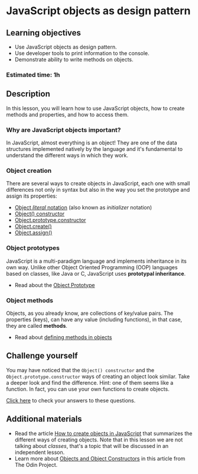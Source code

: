 # JavaScript objects as design pattern

## Learning objectives
- Use JavaScript objects as design pattern.
- Use developer tools to print information to the console.
- Demonstrate ability to write methods on objects.

### Estimated time: 1h

## Description

In this lesson, you will learn how to use JavaScript objects, how to create methods and properties, and how to access them.

### Why are JavaScript objects important?

In JavaScript, almost everything is an object! They are one of the data structures implemented natively by the language and it's fundamental to understand the different ways in which they work.

### Object creation

There are several ways to create objects in JavaScript, each one with small differences not only in syntax but also in the way you set the prototype and assign its properties:

- [Object *literal* notation](https://developer.mozilla.org/en-US/docs/Web/JavaScript/Reference/Operators/Object_initializer) (also known as *initializer* notation)
- [Object() constructor](https://developer.mozilla.org/en-US/docs/Web/JavaScript/Reference/Global_Objects/Object/Object)
- [Object.prototype.constructor](https://developer.mozilla.org/en-US/docs/Web/JavaScript/Reference/Global_Objects/Object/constructor)
- [Object.create()](https://developer.mozilla.org/en-US/docs/Web/JavaScript/Reference/Global_Objects/Object/create)
- [Object.assign()](https://developer.mozilla.org/en-US/docs/Web/JavaScript/Reference/Global_Objects/Object/assign)

### Object prototypes

JavaScript is a multi-paradigm language and implements inheritance in its own way. Unlike other Object Oriented Programming (OOP) languages based on classes, like Java or C,  JavaScript uses **prototypal inheritance**.
 - Read about the [Object Prototype](https://developer.mozilla.org/en-US/docs/Learn/JavaScript/Objects/Object_prototypes)

### Object methods

Objects, as you already know, are collections of key/value pairs. The properties (keys), can have any value (including functions), in that case, they are called **methods**.
- Read about [defining methods in objects](https://developer.mozilla.org/en-US/docs/Web/JavaScript/Guide/Working_with_Objects#defining_methods)

## Challenge yourself

You may have noticed that the `Object() constructor` and the `Object.prototype.constructor` ways of creating an object look similar. Take a deeper look and find the difference. Hint: one of them seems like a function. In fact, you can use your own functions to create objects.

[Click here](lesson_js_objects_challenge.md) to check your answers to these questions.


## Additional materials
- Read the article [How to create objects in JavaScript](https://www.freecodecamp.org/news/a-complete-guide-to-creating-objects-in-javascript-b0e2450655e8/) that summarizes the different ways of creating objects. Note that in this lesson we are not talking about *classes*, that's a topic that will be discussed in an independent lesson.
- Learn more about [Objects and Object Constructors](https://www.theodinproject.com/paths/full-stack-ruby-on-rails/courses/javascript/lessons/objects-and-object-constructors) in this article from The Odin Project.
